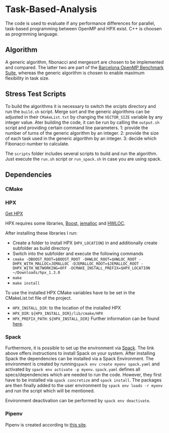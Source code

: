 # Task-Based-Analysis
The code is used to evaluate if any performance differences for parallel, task-based programming between OpenMP and HPX exist.
C++ is choosen as progrmming language.

## Algorithm
A generic algorithm, fibonacci and mergesort are chosen to be implemented and compared.
The latter two are part of the [Barcelona OpenMP Benchmark Suite](https://github.com/bsc-pm/bots), whereas the generic algorithm is chosen to enable maximum flexibility in task size.

## Stress Test Scripts
To build the algorithms it is necessary to switch the srcipts directory and run the `build.sh` script.
Merge sort and the generic algorithms can be adjusted in their `CMakeList.txt` by changing the `VECTOR_SIZE` variable by any integer value.
Ater building the code, it can be run by calling the `output.sh` script and providing certain command line parameters.
1: provide the number of turns of the generic algorithm by an integer.
2: provide the size of each task used in the generic algorithm by an integer.
3: decide which Fibonacci number to calculate.

The `scripts` folder includes several scripts to build and run the algorithm.
Just execute the `run.sh` script or `run_spack.sh` in case you are using spack.


## Dependencies
	
### CMake

### HPX
[Get HPX](https://stellar-group.github.io/hpx/docs/sphinx/latest/html/manual/getting_hpx.html)

HPX requires some libraries, [Boost](https://www.boost.org/), [jemalloc](https://github.com/STEllAR-GROUP/hpx/issues/2524#issuecomment-282954083) and [HWLOC](https://www.open-mpi.org/projects/hwloc/).

After installing these libraries I run:
- Create a folder to install HPX (`HPX_LOCATION`) in and additionally create subfolder as build directory
- Switch into the subfolder and execute the following commands
- `cmake -DBOOST_ROOT=$BOOST_ROOT -DHWLOC_ROOT=$HWLOC_ROOT -DHPX_WITH_MALLOC=JEMALLOC -DJEMALLOC_ROOT=$JEMALLOC_ROOT -DHPX_WITH_NETWORKING=OFF -DCMAKE_INSTALL_PREFIX=$HPX_LOCATION ~/Downloads/hpx_1.3.0`
- `make`
- `make install`

To use the installed HPX CMake variables have to be set in the CMakeList.txt file of the project.
- `HPX_INSTALL_DIR`: to the location of the installed HPX 
- `HPX_DIR`: `${HPX_INSTALL_DIR}/lib/cmake/HPX`
- `HPX_PREFIX_PATH`: `${HPX_INSTALL_DIR}`
Further information can be found [here](https://stellar-group.github.io/hpx/docs/sphinx/latest/html/manual/creating_hpx_projects.html#using-hpx-with-cmake-based-projects).

### Spack
Furthermore, it is possible to set up the environment via [Spack](https://spack.readthedocs.io/en/latest/).
The link above offers instructions to install Spack on your system.
After installing Spack the dependencies can be installed via a Spack Environment.
The environment is created by running`spack env create myenv spack.yaml` and activated by `spack env activate -p myenv`.
`spack.yaml` defines all specs/dependencies which are needed to run the code.
However, they first have to be installed via `spack concretize` and `spack install`.
The packages are then finally added to the user environment by `spack env loads -r myenv` and run the script which will be mentioned.

Environment deactivation can be performed by `spack env deactivate`.



### Pipenv
Pipenv is created according to [this site](https://docs.python-guide.org/dev/virtualenvs/).

